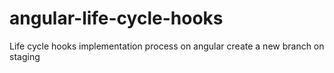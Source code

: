 # angular-life-cycle-hooks
Life cycle hooks implementation process on angular
create a new branch on staging

